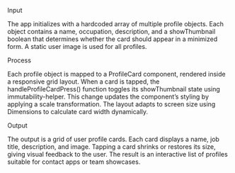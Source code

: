 
Input

The app initializes with a hardcoded array of multiple profile objects. Each object contains a name, occupation, description, and a showThumbnail boolean that determines whether the card should appear in a minimized form. A static user image is used for all profiles.

Process

Each profile object is mapped to a ProfileCard component, rendered inside a responsive grid layout. When a card is tapped, the handleProfileCardPress() function toggles its showThumbnail state using immutability-helper. This change updates the component’s styling by applying a scale transformation. The layout adapts to screen size using Dimensions to calculate card width dynamically.

Output

The output is a grid of user profile cards. Each card displays a name, job title, description, and image. Tapping a card shrinks or restores its size, giving visual feedback to the user. The result is an interactive list of profiles suitable for contact apps or team showcases.
